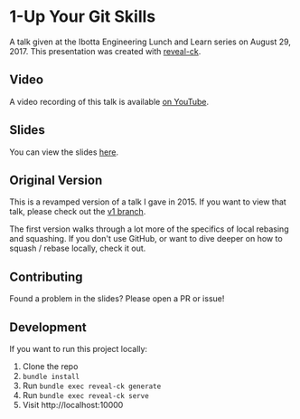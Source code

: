 # 1-Up Your Git Skills

A talk given at the Ibotta Engineering Lunch and Learn series on August 29, 2017.
This presentation was created with [reveal-ck](https://github.com/jedcn/reveal-ck).

## Video
A video recording of this talk is available [on YouTube](https://youtu.be/yipRNHjNxT4).

## Slides
You can view the slides [here](https://blimmer.github.io/1up-git-skills-talk).

## Original Version
This is a revamped version of a talk I gave in 2015. If you want to view that
talk, please check out the [v1 branch](https://github.com/blimmer/1up-git-skills-talk/tree/v1).

The first version walks through a lot more of the specifics of local rebasing and squashing.
If you don't use GitHub, or want to dive deeper on how to squash / rebase locally, check it out.

## Contributing
Found a problem in the slides? Please open a PR or issue!

## Development
If you want to run this project locally:

1. Clone the repo
2. `bundle install`
3. Run `bundle exec reveal-ck generate`
4. Run `bundle exec reveal-ck serve`
5. Visit http://localhost:10000
